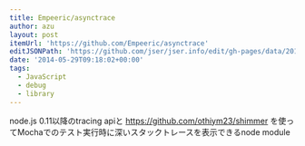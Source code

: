 ```yaml
---
title: Empeeric/asynctrace
author: azu
layout: post
itemUrl: 'https://github.com/Empeeric/asynctrace'
editJSONPath: 'https://github.com/jser/jser.info/edit/gh-pages/data/2014/05/index.json'
date: '2014-05-29T09:18:02+00:00'
tags:
  - JavaScript
  - debug
  - library
---
```

node.js 0.11以降のtracing apiと https://github.com/othiym23/shimmer を使ってMochaでのテスト実行時に深いスタックトレースを表示できるnode module
